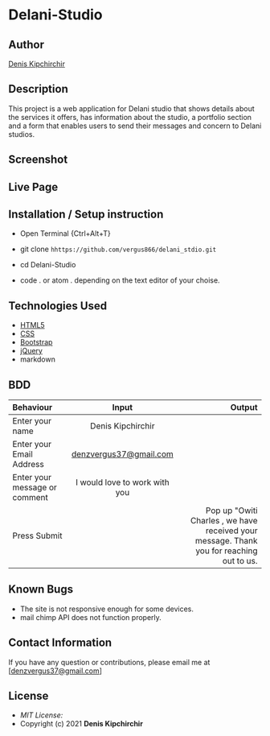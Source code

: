# Delani-Studio

## Author

[Denis Kipchirchir](https://github.com/Vergus866)

## Description

This project is a web application for Delani studio that shows details about the services it offers, has information about the studio, a portfolio section and a form that enables users to send their messages and concern to Delani studios. 

## Screenshot


## Live Page 
 


## Installation / Setup instruction
* Open Terminal {Ctrl+Alt+T}

* git clone ```hhttps://github.com/vergus866/delani_stdio.git```

* cd Delani-Studio

* code . or atom . depending on the text editor of your choise.

## Technologies Used

* [HTML5](https://github.com/topics/html5)
* [CSS](https://github.com/topics/css3)
* [Bootstrap](https://github.com/topics/bootstrap)
* [jQuery](https://github.com/topics/javascript)
* markdown


## BDD
| Behaviour      | Input        | Output       |
| :------------- | :----------: | -----------: |
|  Enter your name  |   Denis Kipchirchir |     |
| Enter your Email Address  | denzvergus37@gmail.com |   |
| Enter your message or comment   |  I would love to work with you     |     |
| Press Submit|     |Pop up "Owiti Charles , we have received your message. Thank you for reaching out to us.|

## Known Bugs
* The site is not responsive enough for some devices. 
* mail chimp API does not function properly.

## Contact Information 

If you have any question or contributions, please email me at [denzvergus37@gmail.com]

## License
* *MIT License:*
* Copyright (c) 2021 **Denis Kipchirchir**
